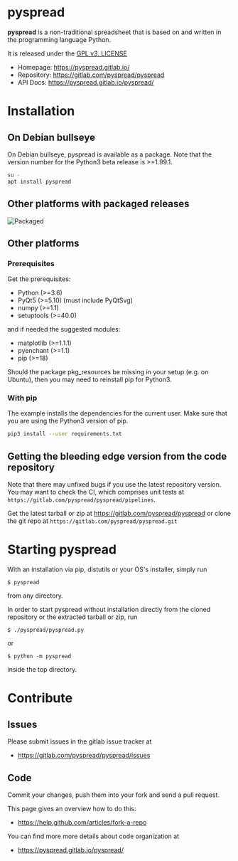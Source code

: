 pyspread
====================

**pyspread** is a non-traditional spreadsheet that is
based on and written in the programming language Python.

It is released under the [GPL v3. LICENSE](LICENSE)

- Homepage: https://pyspread.gitlab.io/
- Repository: https://gitlab.com/pyspread/pyspread
- API Docs: https://pyspread.gitlab.io/pyspread/


# Installation

## On Debian bullseye

On Debian bullseye, pyspread is available as a package.
Note that the version number for the Python3 beta release is >=1.99.1.

```bash
su -
apt install pyspread
```

## Other platforms with packaged releases

![Packaged](https://repology.org/badge/vertical-allrepos/pyspread.svg?header&columns=4)

## Other platforms

### Prerequisites

Get the prerequisites:
- Python (>=3.6)
- PyQt5 (>=5.10) (must include PyQtSvg)
- numpy (>=1.1)
- setuptools (>=40.0)

and if needed the suggested modules:
- matplotlib (>=1.1.1)
- pyenchant (>=1.1)
- pip (>=18)

Should the package pkg_resources be missing in your setup (e.g. on Ubuntu),
then you may need to reinstall pip for Python3.

### With pip

The example installs the dependencies for the current user. Make sure that
you are using the Python3 version of pip.

```bash
pip3 install --user requirements.txt
```

## Getting the bleeding edge version from the code repository

Note that there may unfixed bugs if you use the latest repository version.
You may want to check the CI, which comprises unit tests at
`https://gitlab.com/pyspread/pyspread/pipelines`.

Get the latest tarball or zip at https://gitlab.com/pyspread/pyspread or
clone the git repo at `https://gitlab.com/pyspread/pyspread.git`

# Starting pyspread

With an installation via pip, distutils or your OS's installer, simply run
```
$ pyspread
```
from any directory.

In order to start pyspread without installation directly from the cloned
repository or the extracted tarball or zip, run
```
$ ./pyspread/pyspread.py
```
or
```
$ python -m pyspread
```
inside the top directory.

# Contribute

## Issues

Please submit issues in the gitlab issue tracker at
- https://gitlab.com/pyspread/pyspread/issues

## Code

Commit your changes, push them into your fork and send a pull request.

This page gives an overview how to do this:
- https://help.github.com/articles/fork-a-repo

You can find more more details about code organization at
- https://pyspread.gitlab.io/pyspread/

